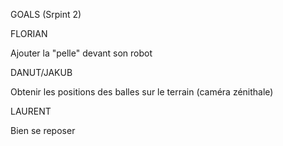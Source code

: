 GOALS (Srpint 2)


FLORIAN

Ajouter la "pelle" devant son robot 

DANUT/JAKUB

Obtenir les positions des balles sur le terrain (caméra zénithale)

LAURENT

Bien se reposer
